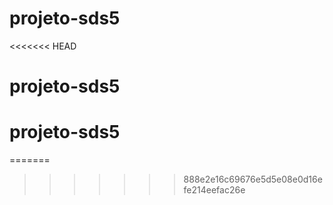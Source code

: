 # projeto-sds5
<<<<<<< HEAD
# projeto-sds5
# projeto-sds5
=======
>>>>>>> 888e2e16c69676e5d5e08e0d16efe214eefac26e
